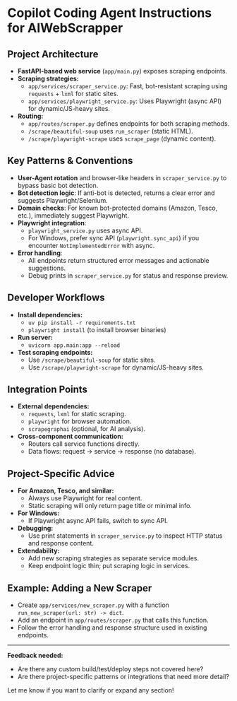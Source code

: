 # Copilot Coding Agent Instructions for AIWebScrapper

## Project Architecture

- **FastAPI-based web service** (`app/main.py`) exposes scraping endpoints.
- **Scraping strategies:**
  - `app/services/scraper_service.py`: Fast, bot-resistant scraping using `requests` + `lxml` for static sites.
  - `app/services/playwright_service.py`: Uses Playwright (async API) for dynamic/JS-heavy sites.
- **Routing:**
  - `app/routes/scraper.py` defines endpoints for both scraping methods.
  - `/scrape/beautiful-soup` uses `run_scraper` (static HTML).
  - `/scrape/playwright-scrape` uses `scrape_page` (dynamic content).

## Key Patterns & Conventions

- **User-Agent rotation** and browser-like headers in `scraper_service.py` to bypass basic bot detection.
- **Bot detection logic**: If anti-bot is detected, returns a clear error and suggests Playwright/Selenium.
- **Domain checks**: For known bot-protected domains (Amazon, Tesco, etc.), immediately suggest Playwright.
- **Playwright integration**:
  - `playwright_service.py` uses async API.
  - For Windows, prefer sync API (`playwright.sync_api`) if you encounter `NotImplementedError` with async.
- **Error handling**:
  - All endpoints return structured error messages and actionable suggestions.
  - Debug prints in `scraper_service.py` for status and response preview.

## Developer Workflows

- **Install dependencies:**
  - `uv pip install -r requirements.txt`
  - `playwright install` (to install browser binaries)
- **Run server:**
  - `uvicorn app.main:app --reload`
- **Test scraping endpoints:**
  - Use `/scrape/beautiful-soup` for static sites.
  - Use `/scrape/playwright-scrape` for dynamic/JS-heavy sites.

## Integration Points

- **External dependencies:**
  - `requests`, `lxml` for static scraping.
  - `playwright` for browser automation.
  - `scrapegraphai` (optional, for AI analysis).
- **Cross-component communication:**
  - Routers call service functions directly.
  - Data flows: request → service → response (no database).

## Project-Specific Advice

- **For Amazon, Tesco, and similar:**
  - Always use Playwright for real content.
  - Static scraping will only return page title or minimal info.
- **For Windows:**
  - If Playwright async API fails, switch to sync API.
- **Debugging:**
  - Use print statements in `scraper_service.py` to inspect HTTP status and response content.
- **Extendability:**
  - Add new scraping strategies as separate service modules.
  - Keep endpoint logic thin; put scraping logic in services.

## Example: Adding a New Scraper

- Create `app/services/new_scraper.py` with a function `run_new_scraper(url: str) -> dict`.
- Add an endpoint in `app/routes/scraper.py` that calls this function.
- Follow the error handling and response structure used in existing endpoints.

---

**Feedback needed:**

- Are there any custom build/test/deploy steps not covered here?
- Are there project-specific patterns or integrations that need more detail?

Let me know if you want to clarify or expand any section!
